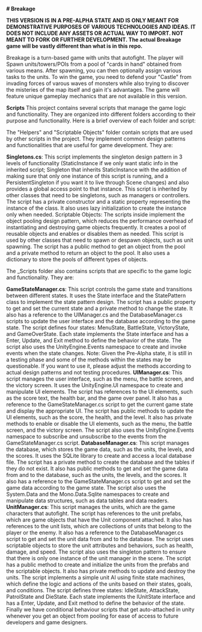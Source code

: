 **# Breakage**

**THIS VERSION IS IN A PRE-ALPHA STATE AND IS ONLY MEANT FOR DEMONSTRATIVE PURPOSES OF VARIOUS TECHNOLOGIES AND IDEAS. IT DOES NOT INCLUDE ANY ASSETS OR ACTUAL WAY TO IMPORT. NOT MEANT TO FORK OR FURTHER DEVELOPMENT. The actual Breakage game will be vastly different than what is in this repo.**

Breakage is a turn-based game with units that autofight. The player will Spawn units/towers/POIs from a pool of "cards in hand" obtained from various means. After spawning, you can then optionally assign various tasks to the units. To win the game, you need to defend your "Castle" from invading forces of varous waves of monsters while also trying to discover the misteries of the map itself and gain it's advantages. The game will feature unique gameplay mechanics that are not available in this version. 

**Scripts**
This project contains several scripts that manage the game logic and functionality. They are organized into different folders according to their purpose and functionality. Here is a brief overview of each folder and script:

The "Helpers" and "Scriptable Objects" folder contain scripts that are used by other scripts in the project. They implement common design patterns and functionalities that are useful for game development. They are:

**Singletons.cs**: This script implements the singleton design pattern in 3 levels of functionality (StaticInstance if we only want static info in the inherited script; Singleton that inherits StaticInstance with the addition of making sure that only one instance of this script is running, and a PersistentSingleton if you want it to live through Scene changes) and also provides a global access point to that instance. This script is inherited by other classes that need to be singletons, such as managers or controllers. The script has a private constructor and a static property representing the instance of the class. It also uses lazy initialization to create the instance only when needed.
Scriptable Objects: The scripts inside implement the object pooling design pattern, which reduces the performance overhead of instantiating and destroying game objects frequently. It creates a pool of reusable objects and enables or disables them as needed. This script is used by other classes that need to spawn or despawn objects, such as unit spawning. The script has a public method to get an object from the pool and a private method to return an object to the pool. It also uses a dictionary to store the pools of different types of objects.

The _Scripts folder also contains scripts that are specific to the game logic and functionality. They are:

**GameStateManager.cs**: This script controls the game state and transitions between different states. It uses the State interface and the StatePattern class to implement the state pattern design. The script has a public property to get and set the current state and a private method to change the state. It also has a reference to the UIManager.cs and the DatabaseManager.cs scripts to update the user interface and the database according to the game state. The script defines four states: MenuState, BattleState, VictoryState, and GameOverState. Each state implements the State interface and has a Enter, Update, and Exit method to define the behavior of the state. The script also uses the UnityEngine.Events namespace to create and invoke events when the state changes. Note: Given the Pre-Alpha state, it is still in a testing phase and some of the methods within the states may be questionable. If you want to use it, please adjust the methods according to actual design patterns and not testing procedures. 
**UIManager.cs**: This script manages the user interface, such as the menu, the battle screen, and the victory screen. It uses the UnityEngine.UI namespace to create and manipulate UI elements. The script has references to the UI elements, such as the score text, the health bar, and the game over panel. It also has a reference to the GameStateManager.cs script to get the current game state and display the appropriate UI. The script has public methods to update the UI elements, such as the score, the health, and the level. It also has private methods to enable or disable the UI elements, such as the menu, the battle screen, and the victory screen. The script also uses the UnityEngine.Events namespace to subscribe and unsubscribe to the events from the GameStateManager.cs script.
**DatabaseManager.cs**: This script manages the database, which stores the game data, such as the units, the levels, and the scores. It uses the SQLite library to create and access a local database file. The script has a private method to create the database and the tables if they do not exist. It also has public methods to get and set the game data from and to the database, such as the units, the levels, and the scores. It also has a reference to the GameStateManager.cs script to get and set the game data according to the game state. The script also uses the System.Data and the Mono.Data.Sqlite namespaces to create and manipulate data structures, such as data tables and data readers.
**UnitManager.cs**: This script manages the units, which are the game characters that autofight. The script has references to the unit prefabs, which are game objects that have the Unit component attached. It also has references to the unit lists, which are collections of units that belong to the player or the enemy. It also has a reference to the DatabaseManager.cs script to get and set the unit data from and to the database. The script uses scriptable objects to store the unit attributes and behaviors, such as health, damage, and speed. The script also uses the singleton pattern to ensure that there is only one instance of the unit manager in the scene. The script has a public method to create and initialize the units from the prefabs and the scriptable objects. It also has private methods to update and destroy the units. The script implements a simple unit AI using finite state machines, which define the logic and actions of the units based on their states, goals, and conditions. The script defines three states: IdleState, AttackState, PatrolState and DieState. Each state implements the IUnitState interface and has a Enter, Update, and Exit method to define the behavior of the state. Finally we have conditional behaviour scripts that get auto-attached in unity whenever you get an object from pooling for ease of access to future developers and game designers. 
